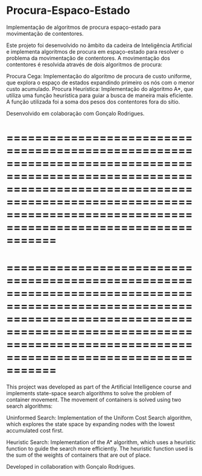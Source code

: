 # Procura-Espaco-Estado
Implementação de algoritmos de procura espaço-estado para movimentação de contentores.

Este projeto foi desenvolvido no âmbito da cadeira de Inteligência Artificial e implementa algoritmos de procura em espaço-estado para resolver o problema da movimentação de contentores. A movimentação dos contentores é resolvida através de dois algoritmos de procura:

  Procura Cega: Implementação do algoritmo de procura de custo uniforme, que explora o espaço de estados expandindo primeiro os nós com o menor custo acumulado.
  Procura Heurística: Implementação do algoritmo A*, que utiliza uma função heurística para guiar a busca de maneira mais eficiente. A função utilizada foi a soma dos pesos dos contentores fora do sítio.


Desenvolvido em colaboração com Gonçalo Rodrigues.


=======================================================================================================================================================================================================================
=======================================================================================================================================================================================================================
=======================================================================================================================================================================================================================
=======================================================================================================================================================================================================================
This project was developed as part of the Artificial Intelligence course and implements state-space search algorithms to solve the problem of container movement. The movement of containers is solved using two search algorithms:

Uninformed Search: Implementation of the Uniform Cost Search algorithm, which explores the state space by expanding nodes with the lowest accumulated cost first.

Heuristic Search: Implementation of the A* algorithm, which uses a heuristic function to guide the search more efficiently. The heuristic function used is the sum of the weights of containers that are out of place.

Developed in collaboration with Gonçalo Rodrigues.

